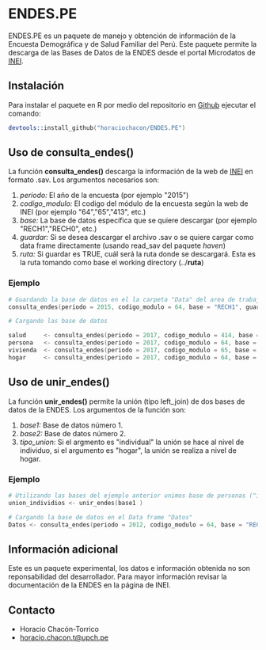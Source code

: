 # ENDES.PE

ENDES.PE es un paquete de manejo y obtención de información de la Encuesta Demográfica y de Salud Familiar del Perú. Este paquete permite la descarga de las Bases de Datos de la ENDES desde el portal Microdatos de [INEI](http://iinei.inei.gob.pe/microdatos/). 

## Instalación

Para instalar el paquete en R por medio del repositorio en [Github](https://github.com/horaciochacon/ENDES.PE) ejecutar el comando:

```s
devtools::install_github("horaciochacon/ENDES.PE")
```

## Uso de consulta_endes()

La función **consulta_endes()** descarga la información de la web de [INEI](http://iinei.inei.gob.pe/microdatos/) en formato .sav. Los argumentos necesarios son:

1. *periodo:* El año de la encuesta (por ejemplo "2015")
2. *codigo_modulo:* El codigo del módulo de la encuesta según la web de INEI (por ejemplo "64","65","413", etc.)
3. *base:* La base de datos específica que se quiere descargar (por ejemplo "RECH1","RECH0", etc.)
4. *guardar:* Si se desea descargar el archivo .sav o se quiere cargar como data frame directamente (usando read_sav del paquete *haven*)
5. *ruta:* Si guardar es TRUE, cuál será la ruta donde se descargará. Esta es la ruta tomando como base el working directory (../**ruta**)

### Ejemplo

```s
# Guardando la base de datos en el la carpeta "Data" del area de trabajo (working directory)
consulta_endes(periodo = 2015, codigo_modulo = 64, base = "RECH1", guardar = TRUE, ruta = "Data")

# Cargando las base de datos 

salud     <- consulta_endes(periodo = 2017, codigo_modulo = 414, base = "CSALUD01", guardar = FALSE)
persona   <- consulta_endes(periodo = 2017, codigo_modulo = 64, base = "RECH1", guardar = FALSE)
vivienda  <- consulta_endes(periodo = 2017, codigo_modulo = 65, base = "RECH23", guardar = FALSE)
hogar     <- consulta_endes(periodo = 2017, codigo_modulo = 64, base = "RECH0", guardar = FALSE)

```

## Uso de unir_endes()

La función **unir_endes()** permite la unión (tipo left_join) de dos bases de datos de la ENDES. Los argumentos de la función son:

1. *base1:* Base de datos número 1.
2. *base2:* Base de datos número 2.
3. *tipo_union:* Si el argmento es "individual" la unión se hace al nivel de individuo, si el argumento es "hogar", la unión se realiza a nivel de hogar.

### Ejemplo

```s
# Utilizando las bases del ejemplo anterior unimos base de personas ("individual")
union_individios <- unir_endes(base1 )

# Cargando la base de datos en el Data frame "Datos"
Datos <- consulta_endes(periodo = 2012, codigo_modulo = 64, base = "RECH1", guardar = FALSE)
```


## Información adicional

Este es un paquete experimental, los datos e información obtenida no son reponsabilidad del desarrollador.
Para mayor información revisar la documentación de la ENDES en la página de INEI.

## Contacto

* Horacio Chacón-Torrico
* horacio.chacon.t@upch.pe



